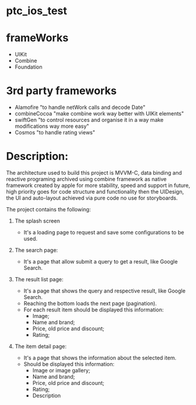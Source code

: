 # ptc_ios_test

# frameWorks 

- UIKit
- Combine
- Foundation

# 3rd party frameworks 

- Alamofire "to handle netWork calls and decode Date"
- combineCocoa "make combine work way better with UIKit elements"
- swiftGen "to control resources and organise it in a way make modifications way more easy"
- Cosmos "to handle rating views" 


# Description:

The architecture used to build this project is MVVM-C, data binding and reactive programing archived using combine framework as native framework created by apple  for more stability, speed and support in future, high priority goes for code structure and functionality then the UIDesign, the UI and auto-layout achieved via pure code no use for storyboards.     

The project contains the following:

1. The splash screen
    - It's a loading page to request and save some configurations to be used. 

2. The search page: 
    - It's a page that allow submit a query to get a result, like Google Search.

3. The result list page:
    - It's a page that shows the query and respective result, like Google Search.
    - Reaching the bottom loads the next page (pagination). 
    - For each result item should be displayed this information:
        - Image; 
        - Name and brand;
        - Price, old price and discount;
        - Rating;

4. The item detail page:
    - It's a page that shows the information about the selected item.
    - Should be displayed this information:
        - Image or image gallery;
        - Name and brand;
        - Price, old price and discount;
        - Rating;
        - Description
        
